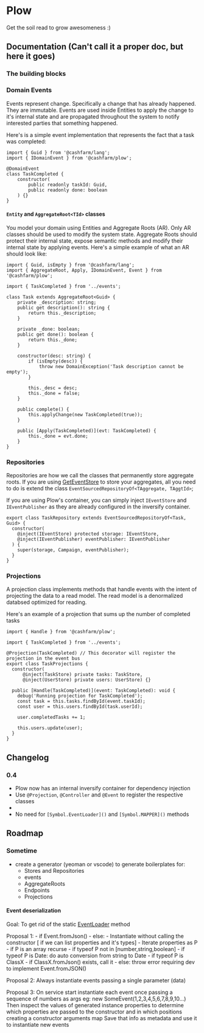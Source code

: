 # Plow

Get the soil read to grow awesomeness :)

## Documentation (Can't call it a proper doc, but here it goes)

### The building blocks

### Domain Events

Events represent change. Specifically a change that has already happened. They are immutable. Events are used inside Entities
to apply the change to it's internal state and are propagated throughout the system to notify interested parties that something happened.

Here's is a simple event implementation that represents the fact that a task was completed:

```
import { Guid } from '@cashfarm/lang';
import { IDomainEvent } from '@cashfarm/plow';

@DomainEvent
class TaskCompleted {
    constructor(
        public readonly taskId: Guid,
        public readonly done: boolean
    ) {}
}
```

#### `Entity` and `AggregateRoot<TId>` classes

You model your domain using Entities and Aggregate Roots (AR). Only AR classes should be used to modify the system state.
Aggregate Roots should protect their internal state, expose semantic methods and modify their internal state by applying
events. Here's a simple example of what an AR should look like:

```
import { Guid, isEmpty } from '@cashfarm/lang';
import { AggregateRoot, Apply, IDomainEvent, Event } from '@cashfarm/plow';

import { TaskCompleted } from '../events';

class Task extends AggregateRoot<Guid> {
    private _description: string;
    public get description(): string {
        return this._description;
    }

    private _done: boolean;
    public get done(): boolean {
        return this._done;
    }

    constructor(desc: string) {
        if (isEmpty(desc)) {
            throw new DomainException('Task description cannot be empty');
        }

        this._desc = desc;
        this._done = false;
    }

    public complete() {
        this.applyChange(new TaskCompleted(true));
    }

    public [Apply(TaskCompleted)](evt: TaskCompleted) {
        this._done = evt.done;
    }
}
```

### Repositories

Repositories are how we call the classes that permanently store aggregate roots.
If you are using [GetEventStore](http://geteventstore.com) to store your aggregates, all you
need to do is extend the class `EventSourcedRepositoryOf<TAggregate, TAggtId>`;

If you are using Plow's container, you can simply inject `IEventStore` and `IEventPublisher` as
they are already configured in the inversify container.

```
export class TaskRepository extends EventSourcedRepositoryOf<Task, Guid> {
  constructor(
    @inject(IEventStore) protected storage: IEventStore,
    @inject(IEventPublisher) eventPublisher: IEventPublisher
  ) {
    super(storage, Campaign, eventPublisher);
  }
}
```

### Projections

A projection class implements methods that handle events with the intent of projecting the data to
a read model. The read model is a denormalized databsed optimized for reading.

Here's an example of a projection that sums up the number of completed tasks

```
import { Handle } from '@cashfarm/plow';

import { TaskCompleted } from '../events';

@Projection(TaskCompleted) // This decorator will register the projection in the event bus
export class TaskProjections {
  constructor(
      @inject(TaskStore) private tasks: TaskStore,
      @inject(UserStore) private users: UserStore) {}

  public [Handle(TaskCompleted)](event: TaskCompleted): void {
    debug('Running projection for TaskCompleted');
    const task = this.tasks.findById(event.taskId);
    const user = this.users.findById(task.userId);

    user.completedTasks += 1;

    this.users.update(user);
  }
}
```

## Changelog

### 0.4

- Plow now has an internal inversify container for dependency injection
- Use `@Projection`, `@Controller` and `@Event` to register the respective classes
-
- No need for `[Symbol.EventLoader]()` and `[Symbol.MAPPER]()` methods

## Roadmap

### Sometime

- create a generator (yeoman or vscode) to generate boilerplates for:
    - Stores and Repositories
    - events
    - AggregateRoots
    - Endpoints
    - Projections

#### Event deserialization

Goal: To get rid of the static [EventLoader]() method

Proposal 1:
    - if Event.fromJson()
    - else:
        - Instantiate without calling the constructor
        [ if we can list properties and it's types]
        - Iterate properties as P
            - if P is an array recurse
            - if typeof P not in [number,string,boolean]
                - if typeof P is Date: do auto conversion from string to Date
                - if typeof P is ClassX
                    - if ClassX.fromJson() exists, call it
                    - else: throw error requiring dev to implement Event.fromJSON()

Proposal 2:
    Always instantiate events passing a single parameter (data)

Proposal 3:
    On service start
    instantiate each event once passing a sequence of numbers as args eg: new SomeEvent(1,2,3,4,5,6,7,8,9,10...)
    Then inspect the values of generated instance properties to determine which properties are passed to the constructor
        and in which positions creating a constructor arguments map
    Save that info as metadata and use it to instantiate new events

